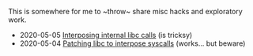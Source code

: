 This is somewhere for me to ~throw~ share misc hacks and exploratory work.

 * 2020-05-05 [Interposing internal libc calls](interposing-internal-libc-calls) (is tricksy)
 * 2020-05-04 [Patching libc to interpose syscalls](interposing-internal-libc-calls) (works... but beware)
